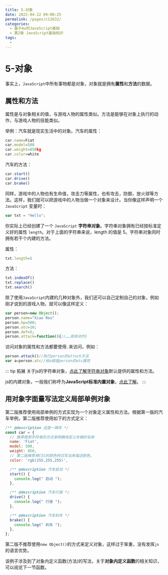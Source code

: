 ```yaml
---
title: 5-对象
date: 2022-04-22 09:00:25
permalink: /pages/c12632/
categories:
  - 基于mv的JavaScript基础
  - 第2章 JavaScript基础知识
tags:
  - 
---
```

# 5-对象
事实上，```JavaScript```中所有事物都是对象，对象就是拥有**属性**和**方法**的数据。




## 属性和方法
属性是与对象相关的值，与游戏人物的属性类似。方法是能够在对象上执行的动作，与游戏人物的技能类似。

举例：汽车就是现实生活中的对象。汽车的属性：
``` js
car.name=Fiat
car.model=500
car.weight=850kg
car.color=white
```

汽车的方法：
``` js
car.start()
car.drive()
car.brake()
```







同样，游戏中的人物也有生命值，攻击力等属性，也有攻击，防御，放火球等方法。这样，我们就可以把游戏中的人物当做一个对象来设计。当你像这样声明一个 ```JavaScript``` 变量时：
``` js
var txt = "Hello";
```

你实际上已经创建了一个 ```JavaScript``` **字符串对象**。字符串对象拥有已经按标准定义好的属性 ```length```。对于上面的字符串来说，length 的值是 5。字符串对象同时拥有若干个内建的方法。


属性：
``` js
txt.length=5
```

方法：
``` js
txt.indexOf()
txt.replace()
txt.search()
```

除了使用```JavaScript```内建的几种对象外，我们还可以自己定制自己的对象，例如刚才说到的游戏人物，就可以像这样定义：

``` js
var person=new Object();
person.name="Xiao Rou"
person.hp=500;
person.atc=10;
person.def=5;
person.attack=function(){//……具体动作}
```

访问对象的属性和方法都要使用```.```来访问，例如：
``` js
person.attack()//执行person的attack方法
var a=person.atc//给a赋值person的atc属性
```


::: tip 拓展 
关于js的字符串对象，[点此了解字符串对象](https://developer.mozilla.org/zh-CN/docs/Web/JavaScript/Reference/Global_Objects/String)默认提供的属性和方法。

js的内建对象，一般我们称呼为**JavaScript标准内置对象**，[点此了解](https://developer.mozilla.org/zh-CN/docs/Web/JavaScript/Reference/Global_Objects)。
:::








## 用对象字面量写法定义局部单例对象 
第二版推荐使用局部单例的方式实现为一个对象定义属性和方法。根据第一版的汽车举例，第二版推荐使用如下的方式定义：

``` js
/** @description 这是一辆车 */
const car = {
  // 推荐使用字符串的方式来明确地定义车辆的名称
  name: 'Fiat',
  model: 500,
  weight: 850,
  // 第二版推荐用CSS的颜色样式写法来描述颜色。
  color: 'rgb(255,255,255)',

  /** @description 汽车启动 */
  start() {
    console.log(" 启动 ");
  },

  /** @description 汽车行驶 */
  drive() {
    console.log(" 行驶 ");
  },

  /** @description 汽车刹车 */
  brake() {
    console.log(" 刹车 ");
  },
};
```

第二版不推荐使用```new Object()```的方式来定义对象，这样过于笨重，没有发挥```js```的语言优势。

该例子涉及到了对象内定义函数(方法)的写法，关于**对象内定义函数**的相关知识，可以阅览下一节函数。



